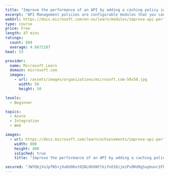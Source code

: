 ```yaml
---
title: "Improve the performance of an API by adding a caching policy in Azure API Management"
excerpt: "API Management policies are configurable modules that you can add to APIs to change\ntheir behaviors. Policies can do things like cache responses, transform documents and values,\ncall webhooks for notification or audit purposes, and retry requests after transient\nfailures. This module will use policies to enable caching in order to improve API performance\nunder load."
webUrl: https://docs.microsoft.com/en-us/learn/modules/improve-api-performance-with-apim-caching-policy/
type: course
price: Free
length: 47 mins
ratings:
  count: 604
  average: 4.6672187
heat: 53

provider:
  name: Microsoft Learn
  domain: microsoft.com
  images:
    - url: /assets/images/organizations/microsoft.com-50x50.jpg
      width: 50
      height: 50

levels:
  - Beginner

topics:
  - Azure
  - Integration
  - Web

images:
  - url: https://docs.microsoft.com/learn/achievements/improve-api-performance-with-apim-caching-policy-social.png
    width: 800
    height: 400
    isCached: true
    title: "Improve the performance of an API by adding a caching policy in Azure API Management"

secured: "JWYQbjVoJpTN5+jXuKUO6xtOZALHhbNYlkifnO10ijeiPvORd0gSxpbunc1Fbb9V/UJJyvui7Pjy6lNFG7EUNBY5R2u6Q3XLD6AWik3L39CVbSRNi8fd61klyrF5f/KntGjvypJHPSAELHIq8tsBqR78oC9KX2u/76o1JKLse10rS9dsUKNvHAUwLyYddNlbSwtKXh+TZm3RpixtC86ZnbsMGrAoAF+CFcUWBM6/bf46tadFRzWMpq7+4HnwwU1uXUyUK+bb7twdvDuzi8bkzuew6+M7oZ8ZBqRfnGMYzv/ptOL3p99Yp+bCked1vdm79ZPQTp3b6K4iT0W0BvVIwJwVS87HfVKm277/cKHfEOeiwbobK4kdZGikM9NHGw+9lNvrNYLr6C0hHwISAuHAZDEZ5EesGZ8qFAGTVcfJHQs=;Dg9p6JbNL7j/E4aEQjEREQ=="
---
```


